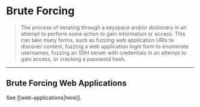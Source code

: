 # Brute Forcing

> The process of iterating through a keyspace and/or dictionary in an attempt to perform some action to gain information or access. This can take many forms, such as fuzzing web application URIs to discover content, fuzzing a web application login form to enumerate usernames, fuzzing an SSH server with credentials in an attempt to gain access, or cracking a password hash.

---

## Brute Forcing Web Applications

See [[web-applications|here]].
